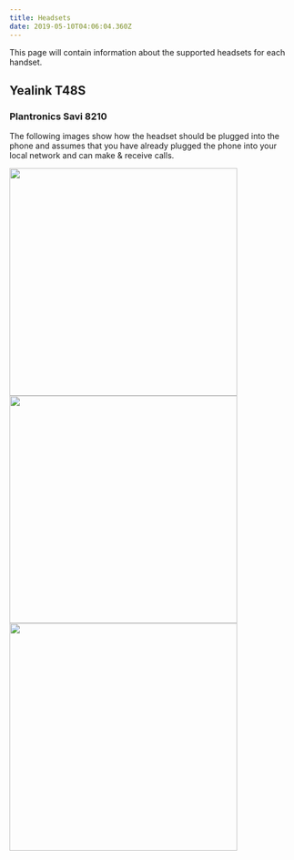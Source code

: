 ```yaml
---
title: Headsets
date: 2019-05-10T04:06:04.360Z
---
```

This page will contain information about the supported headsets for each handset.

## Yealink T48S

### Plantronics Savi 8210

The following images show how the headset should be plugged into the phone and assumes that you have already plugged the phone into your local network and can make & receive calls.

<img style="width: 400px; height: auto;" src="/images/yealink-headset-setup1.jpg">

<img style="width: 400px; height: auto;" src="/images/yealink-headset-setup3.jpg">

<img style="width: 400px; height: auto;" src="/images/yealink-headset-setup2.jpg">

